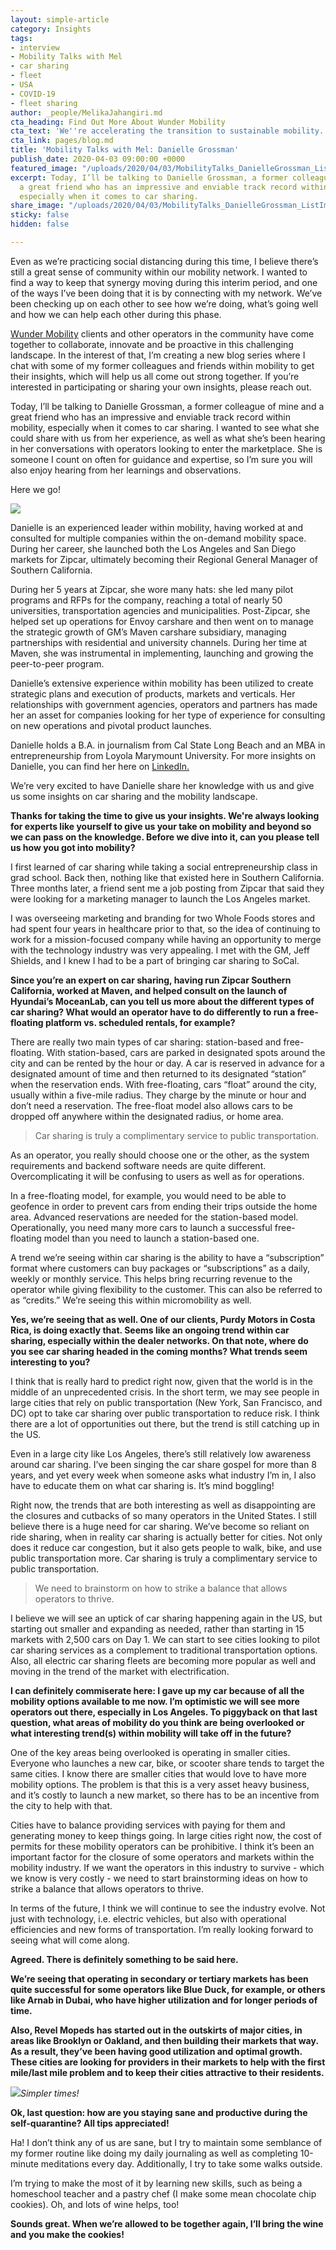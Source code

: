 ```yaml
---
layout: simple-article
category: Insights
tags:
- interview
- Mobility Talks with Mel
- car sharing
- fleet
- USA
- COVID-19
- fleet sharing
author: _people/MelikaJahangiri.md
cta_heading: Find Out More About Wunder Mobility
cta_text: 'We''re accelerating the transition to sustainable mobility. '
cta_link: pages/blog.md
title: 'Mobility Talks with Mel: Danielle Grossman'
publish_date: 2020-04-03 09:00:00 +0000
featured_image: "/uploads/2020/04/03/MobilityTalks_DanielleGrossman_ListImage-1.jpg"
excerpt: Today, I’ll be talking to Danielle Grossman, a former colleague of mine and
  a great friend who has an impressive and enviable track record within mobility,
  especially when it comes to car sharing.
share_image: "/uploads/2020/04/03/MobilityTalks_DanielleGrossman_ListImage-1.jpg"
sticky: false
hidden: false

---
```

Even as we’re practicing social distancing during this time, I believe there’s still a great sense of community within our mobility network. I wanted to find a way to keep that synergy moving during this interim period, and one of the ways I’ve been doing that it is by connecting with my network. We’ve been checking up on each other to see how we’re doing, what’s going well and how we can help each other during this phase.

[Wunder Mobility](https://www.wundermobility.com/ "Wunder Mobility Homepage") clients and other operators in the community have come together to collaborate, innovate and be proactive in this challenging landscape. In the interest of that, I’m creating a new blog series where I chat with some of my former colleagues and friends within mobility to get their insights, which will help us all come out strong together. If you’re interested in participating or sharing your own insights, please reach out.

Today, I’ll be talking to Danielle Grossman, a former colleague of mine and a great friend who has an impressive and enviable track record within mobility, especially when it comes to car sharing. I wanted to see what she could share with us from her experience, as well as what she’s been hearing in her conversations with operators looking to enter the marketplace. She is someone I count on often for guidance and expertise, so I’m sure you will also enjoy hearing from her learnings and observations.

Here we go!

_![](/uploads/2020/04/03/DanielleGrossmann_Headshot_Body.jpg)_

Danielle is an experienced leader within mobility, having worked at and consulted for multiple companies within the on-demand mobility space. During her career, she launched both the Los Angeles and San Diego markets for Zipcar, ultimately becoming their Regional General Manager of Southern California.

During her 5 years at Zipcar, she wore many hats: she led many pilot programs and RFPs for the company, reaching a total of nearly 50 universities, transportation agencies and municipalities. Post-Zipcar, she helped set up operations for Envoy carshare and then went on to manage the strategic growth of GM’s Maven carshare subsidiary, managing partnerships with residential and university channels. During her time at Maven, she was instrumental in implementing, launching and growing the peer-to-peer program.

Danielle’s extensive experience within mobility has been utilized to create strategic plans and execution of products, markets and verticals. Her relationships with government agencies, operators and partners has made her an asset for companies looking for her type of experience for consulting on new operations and pivotal product launches.

Danielle holds a B.A. in journalism from Cal State Long Beach and an MBA in entrepreneurship from Loyola Marymount University. For more insights on Danielle, you can find her here on [LinkedIn.](https://www.linkedin.com/in/daniellegrossman/)

We’re very excited to have Danielle share her knowledge with us and give us some insights on car sharing and the mobility landscape.

**Thanks for taking the time to give us your insights. We're always looking for experts like yourself to give us your take on mobility and beyond so we can pass on the knowledge. Before we dive into it, can you please tell us how you got into mobility?**

I first learned of car sharing while taking a social entrepreneurship class in grad school. Back then, nothing like that existed here in Southern California. Three months later, a friend sent me a job posting from Zipcar that said they were looking for a marketing manager to launch the Los Angeles market.

I was overseeing marketing and branding for two Whole Foods stores and had spent four years in healthcare prior to that, so the idea of continuing to work for a mission-focused company while having an opportunity to merge with the technology industry was very appealing. I met with the GM, Jeff Shields, and I knew I had to be a part of bringing car sharing to SoCal.

**Since you’re an expert on car sharing, having run Zipcar Southern California, worked at Maven, and helped consult on the launch of Hyundai’s MoceanLab, can you tell us more about the different types of car sharing? What would an operator have to do differently to run a free-floating platform vs. scheduled rentals, for example?**

There are really two main types of car sharing: station-based and free-floating. With station-based, cars are parked in designated spots around the city and can be rented by the hour or day. A car is reserved in advance for a designated amount of time and then returned to its designated “station” when the reservation ends. With free-floating, cars “float” around the city, usually within a five-mile radius. They charge by the minute or hour and don’t need a reservation. The free-float model also allows cars to be dropped off anywhere within the designated radius, or home area.

> Car sharing is truly a complimentary service to public transportation.

As an operator, you really should choose one or the other, as the system requirements and backend software needs are quite different. Overcomplicating it will be confusing to users as well as for operations.

In a free-floating model, for example, you would need to be able to geofence in order to prevent cars from ending their trips outside the home area. Advanced reservations are needed for the station-based model. Operationally, you need many more cars to launch a successful free-floating model than you need to launch a station-based one.

A trend we’re seeing within car sharing is the ability to have a “subscription” format where customers can buy packages or “subscriptions” as a daily, weekly or monthly service. This helps bring recurring revenue to the operator while giving flexibility to the customer. This can also be referred to as “credits.” We’re seeing this within micromobility as well.

**Yes, we’re seeing that as well. One of our clients, Purdy Motors in Costa Rica, is doing exactly that. Seems like an ongoing trend within car sharing, especially within the dealer networks. On that note, where do you see car sharing headed in the coming months? What trends seem interesting to you?**

I think that is really hard to predict right now, given that the world is in the middle of an unprecedented crisis. In the short term, we may see people in large cities that rely on public transportation (New York, San Francisco, and DC) opt to take car sharing over public transportation to reduce risk. I think there are a lot of opportunities out there, but the trend is still catching up in the US.

Even in a large city like Los Angeles, there’s still relatively low awareness around car sharing. I’ve been singing the car share gospel for more than 8 years, and yet every week when someone asks what industry I’m in, I also have to educate them on what car sharing is. It’s mind boggling!

Right now, the trends that are both interesting as well as disappointing are the closures and cutbacks of so many operators in the United States. I still believe there is a huge need for car sharing. We’ve become so reliant on ride sharing, when in reality car sharing is actually better for cities. Not only does it reduce car congestion, but it also gets people to walk, bike, and use public transportation more. Car sharing is truly a complimentary service to public transportation.

> We need to brainstorm on how to strike a balance that allows operators to thrive.

I believe we will see an uptick of car sharing happening again in the US, but starting out smaller and expanding as needed, rather than starting in 15 markets with 2,500 cars on Day 1. We can start to see cities looking to pilot car sharing services as a complement to traditional transportation options. Also, all electric car sharing fleets are becoming more popular as well and moving in the trend of the market with electrification.

**I can definitely commiserate here: I gave up my car because of all the mobility options available to me now. I’m optimistic we will see more operators out there, especially in Los Angeles. To piggyback on that last question, what areas of mobility do you think are being overlooked or what interesting trend(s) within mobility will take off in the future?**

One of the key areas being overlooked is operating in smaller cities. Everyone who launches a new car, bike, or scooter share tends to target the same cities. I know there are smaller cities that would love to have more mobility options. The problem is that this is a very asset heavy business, and it’s costly to launch a new market, so there has to be an incentive from the city to help with that.

Cities have to balance providing services with paying for them and generating money to keep things going. In large cities right now, the cost of permits for these mobility operators can be prohibitive. I think it’s been an important factor for the closure of some operators and markets within the mobility industry. If we want the operators in this industry to survive - which we know is very costly - we need to start brainstorming ideas on how to strike a balance that allows operators to thrive.

In terms of the future, I think we will continue to see the industry evolve. Not just with technology, i.e. electric vehicles, but also with operational efficiencies and new forms of transportation. I’m really looking forward to seeing what will come along.

**Agreed. There is definitely something to be said here.**

**We’re seeing that operating in secondary or tertiary markets has been quite successful for some operators like Blue Duck, for example, or others like Arnab in Dubai, who have higher utilization and for longer periods of time.**

**Also, Revel Mopeds has started out in the outskirts of major cities, in areas like Brooklyn or Oakland, and then building their markets that way. As a result, they’ve been having good utilization and optimal growth. These cities are looking for providers in their markets to help with the first mile/last mile problem and to keep their cities attractive to their residents.**

_![](/uploads/2020/04/03/MelandDanielle.jpg)Simpler times!_

**Ok, last question: how are you staying sane and productive during the self-quarantine? All tips appreciated!**

Ha! I don’t think any of us are sane, but I try to maintain some semblance of my former routine like doing my daily journaling as well as completing 10-minute meditations every day. Additionally, I try to take some walks outside.

I’m trying to make the most of it by learning new skills, such as being a homeschool teacher and a pastry chef (I make some mean chocolate chip cookies). Oh, and lots of wine helps, too!

**Sounds great. When we’re allowed to be together again, I’ll bring the wine and you make the cookies!**